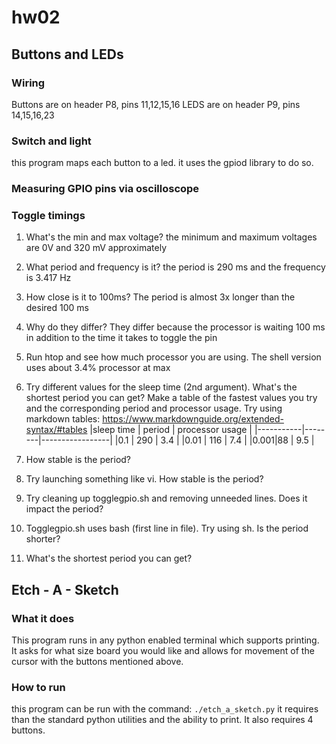 # hw02

## Buttons and LEDs

### Wiring
Buttons are on header P8, pins 11,12,15,16
LEDS are on header P9, pins 14,15,16,23
### Switch and light
this program maps each button to a led. it uses the gpiod library to do so. 
### Measuring GPIO pins via oscilloscope

### Toggle timings
1. What's the min and max voltage?
    the minimum and maximum voltages are 0V and 320 mV approximately
2. What period and frequency is it?
    the period is 290 ms and the frequency is 3.417 Hz
3. How close is it to 100ms?
    The period is almost 3x longer than the desired 100 ms
4. Why do they differ?
    They differ because the processor is waiting 100 ms in addition to the time it takes to toggle the pin
5. Run htop and see how much processor you are using.
    The shell version uses about 3.4% processor at max
6. Try different values for the sleep time (2nd argument). What's the shortest period you can get? Make a table of the fastest values you try and the corresponding period and processor usage. Try using markdown tables: https://www.markdownguide.org/extended-syntax/#tables
|sleep time | period | processor usage |
|-----------|--------|-----------------|
|0.1 | 290 | 3.4 |
|0.01 | 116 | 7.4 |
|0.001|88 | 9.5 |



7. How stable is the period?

8. Try launching something like vi. How stable is the period?

9. Try cleaning up togglegpio.sh and removing unneeded lines. Does it impact the period?

10. Togglegpio.sh uses bash (first line in file). Try using sh. Is the period shorter?

11. What's the shortest period you can get?


## Etch - A - Sketch

### What it does
This program runs in any python enabled terminal which supports printing. It asks for what size board you would like and allows for movement of the cursor with the buttons mentioned above. 

### How to run
this program can be run with the command: 
`./etch_a_sketch.py`
it requires than the standard python utilities and the ability to print. 
It also requires 4 buttons. 

